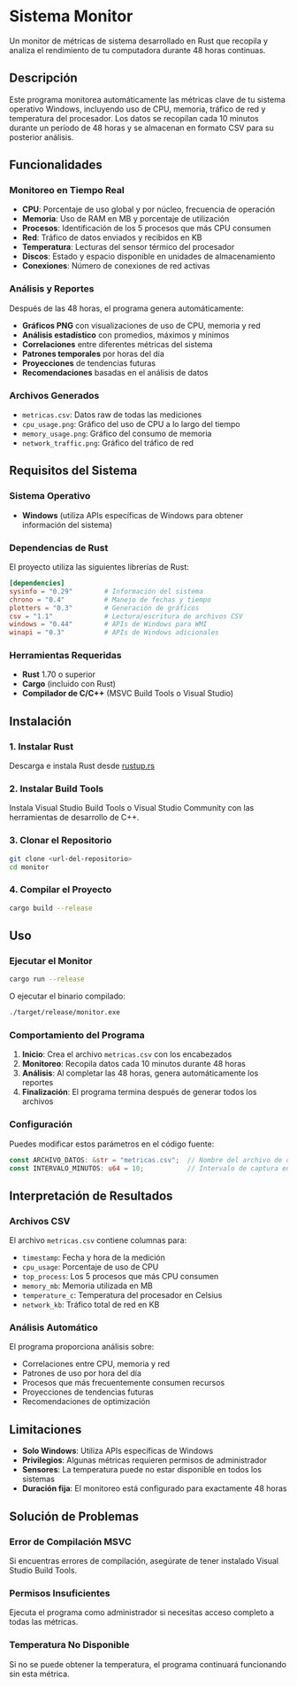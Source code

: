 # Sistema Monitor

Un monitor de métricas de sistema desarrollado en Rust que recopila y analiza el rendimiento de tu computadora durante 48 horas continuas.

## Descripción

Este programa monitorea automáticamente las métricas clave de tu sistema operativo Windows, incluyendo uso de CPU, memoria, tráfico de red y temperatura del procesador. Los datos se recopilan cada 10 minutos durante un período de 48 horas y se almacenan en formato CSV para su posterior análisis.

## Funcionalidades

### Monitoreo en Tiempo Real
- **CPU**: Porcentaje de uso global y por núcleo, frecuencia de operación
- **Memoria**: Uso de RAM en MB y porcentaje de utilización
- **Procesos**: Identificación de los 5 procesos que más CPU consumen
- **Red**: Tráfico de datos enviados y recibidos en KB
- **Temperatura**: Lecturas del sensor térmico del procesador
- **Discos**: Estado y espacio disponible en unidades de almacenamiento
- **Conexiones**: Número de conexiones de red activas

### Análisis y Reportes
Después de las 48 horas, el programa genera automáticamente:
- **Gráficos PNG** con visualizaciones de uso de CPU, memoria y red
- **Análisis estadístico** con promedios, máximos y mínimos
- **Correlaciones** entre diferentes métricas del sistema
- **Patrones temporales** por horas del día
- **Proyecciones** de tendencias futuras
- **Recomendaciones** basadas en el análisis de datos

### Archivos Generados
- `metricas.csv`: Datos raw de todas las mediciones
- `cpu_usage.png`: Gráfico del uso de CPU a lo largo del tiempo
- `memory_usage.png`: Gráfico del consumo de memoria
- `network_traffic.png`: Gráfico del tráfico de red

## Requisitos del Sistema

### Sistema Operativo
- **Windows** (utiliza APIs específicas de Windows para obtener información del sistema)

### Dependencias de Rust
El proyecto utiliza las siguientes librerías de Rust:

```toml
[dependencies]
sysinfo = "0.29"        # Información del sistema
chrono = "0.4"          # Manejo de fechas y tiempo
plotters = "0.3"        # Generación de gráficos
csv = "1.1"             # Lectura/escritura de archivos CSV
windows = "0.44"        # APIs de Windows para WMI
winapi = "0.3"          # APIs de Windows adicionales
```

### Herramientas Requeridas
- **Rust** 1.70 o superior
- **Cargo** (incluido con Rust)
- **Compilador de C/C++** (MSVC Build Tools o Visual Studio)

## Instalación

### 1. Instalar Rust
Descarga e instala Rust desde [rustup.rs](https://rustup.rs/)

### 2. Instalar Build Tools
Instala Visual Studio Build Tools o Visual Studio Community con las herramientas de desarrollo de C++.

### 3. Clonar el Repositorio
```bash
git clone <url-del-repositorio>
cd monitor
```

### 4. Compilar el Proyecto
```bash
cargo build --release
```

## Uso

### Ejecutar el Monitor
```bash
cargo run --release
```

O ejecutar el binario compilado:
```bash
./target/release/monitor.exe
```

### Comportamiento del Programa
1. **Inicio**: Crea el archivo `metricas.csv` con los encabezados
2. **Monitoreo**: Recopila datos cada 10 minutos durante 48 horas
3. **Análisis**: Al completar las 48 horas, genera automáticamente los reportes
4. **Finalización**: El programa termina después de generar todos los archivos

### Configuración
Puedes modificar estos parámetros en el código fuente:

```rust
const ARCHIVO_DATOS: &str = "metricas.csv";  // Nombre del archivo de datos
const INTERVALO_MINUTOS: u64 = 10;           // Intervalo de captura en minutos
```

## Interpretación de Resultados

### Archivos CSV
El archivo `metricas.csv` contiene columnas para:
- `timestamp`: Fecha y hora de la medición
- `cpu_usage`: Porcentaje de uso de CPU
- `top_process`: Los 5 procesos que más CPU consumen
- `memory_mb`: Memoria utilizada en MB
- `temperature_c`: Temperatura del procesador en Celsius
- `network_kb`: Tráfico total de red en KB

### Análisis Automático
El programa proporciona análisis sobre:
- Correlaciones entre CPU, memoria y red
- Patrones de uso por hora del día
- Procesos que más frecuentemente consumen recursos
- Proyecciones de tendencias futuras
- Recomendaciones de optimización

## Limitaciones

- **Solo Windows**: Utiliza APIs específicas de Windows
- **Privilegios**: Algunas métricas requieren permisos de administrador
- **Sensores**: La temperatura puede no estar disponible en todos los sistemas
- **Duración fija**: El monitoreo está configurado para exactamente 48 horas

## Solución de Problemas

### Error de Compilación MSVC
Si encuentras errores de compilación, asegúrate de tener instalado Visual Studio Build Tools.

### Permisos Insuficientes
Ejecuta el programa como administrador si necesitas acceso completo a todas las métricas.

### Temperatura No Disponible
Si no se puede obtener la temperatura, el programa continuará funcionando sin esta métrica.

